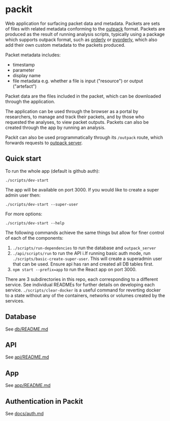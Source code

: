 # packit

Web application for surfacing packet data and metadata. Packets are sets of files with related metadata conforming to the [outpack](https://github.com/mrc-ide/outpack/) format. Packets are produced as the result of running analysis scripts, typically using a package which supports outpack format, such as [orderly](https://github.com/mrc-ide/orderly2) or [pyorderly](https://github.com/mrc-ide/pyorderly), which also add their own custom metadata to the packets produced. 

Packet metadata includes:
- timestamp
- parameter
- display name
- file metadata e.g. whether a file is input ("resource") or output ("artefact")

Packet data are the files included in the packet, which can be downloaded through the application. 

The application can be used through the browser as a portal by researchers, to manage and track their packets, and by those who requested the analyses, to view packet outputs. Packets can also be created through the app by running an analysis. 

Packit can also be used programmatically through its `/outpack` route, which forwards requests to [outpack server](https://github.com/mrc-ide/outpack_server). 

## Quick start

To run the whole app (default is github auth):

```
./scripts/dev-start
```

The app will be available on port 3000. If you would like to create a super admin user then:

```
./scripts/dev-start --super-user
```

For more options:

```
./scripts/dev-start --help
```

The following commands achieve the same things but allow for finer control of each of the components:

1. `./scripts/run-dependencies` to run the database and `outpack_server`
2. `./api/scripts/run` to run the API
   i.If running basic auth mode, run `./scripts/basic-create-super-user`. This will create a superadmin user that can be used. Ensure api has ran and created all DB tables first.
3. `npm start --prefix=app` to run the React app on port 3000.

There are 3 subdirectories in this repo, each corresponding to a different service.
See individual READMEs for further details on developing each service.
`./scripts/clear-docker` is a useful command for reverting docker to a state without any of the containers, networks or volumes created by the services.

## Database

See [db/README.md](https://github.com/mrc-ide/packit/blob/main/db/README.md)

## API

See [api/README.md](https://github.com/mrc-ide/packit/blob/main/api/README.md)

## App

See [app/README.md](https://github.com/mrc-ide/packit/blob/main/app/README.md)

## Authentication in Packit

See [docs/auth.md](docs/auth.md)
